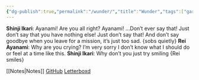 ```yaml
---
{"dg-publish":true,"permalink":"/wunder/","title":"Wunder","tags":["gardenEntry"],"created":"2024-06-04T22:39:33.039+05:30","updated":"2024-06-05T15:31:30.783+05:30"}
---
```


**Shinji Ikari**: Ayanami! Are you all right? Ayanami! …Don’t ever say that! Just don’t say that you have nothing else! Just don’t say that! And don’t say goodbye when you leave for a mission, it’s just too sad. {sobs quietly}
**Rei Ayanami**: Why are you crying? I’m very sorry I don’t know what I should do or feel at a time like this.
**Shinji Ikari**: Why don’t you just try smiling {Rei smiles}

[[Notes\|Notes]]
[GitHub](https://github.com/stardoom4)
[Letterboxd](https://letterboxd.com/Celestialentity/)
